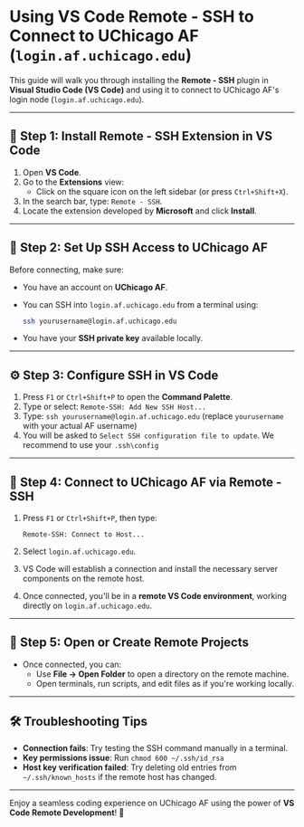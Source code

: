 
# Using VS Code Remote - SSH to Connect to UChicago AF (`login.af.uchicago.edu`)

This guide will walk you through installing the **Remote - SSH** plugin in **Visual Studio Code (VS Code)** and using it to connect to UChicago AF's login node (`login.af.uchicago.edu`).

---

## 🧩 Step 1: Install Remote - SSH Extension in VS Code

1. Open **VS Code**.
2. Go to the **Extensions** view:
   - Click on the square icon on the left sidebar (or press `Ctrl+Shift+X`).
3. In the search bar, type: `Remote - SSH`.
4. Locate the extension developed by **Microsoft** and click **Install**.

---

## 🔐 Step 2: Set Up SSH Access to UChicago AF

Before connecting, make sure:

- You have an account on **UChicago AF**.
- You can SSH into `login.af.uchicago.edu` from a terminal using:  

  ```bash
  ssh yourusername@login.af.uchicago.edu
  ```

- You have your **SSH private key** available locally.

---

## ⚙️ Step 3: Configure SSH in VS Code

1. Press `F1` or `Ctrl+Shift+P` to open the **Command Palette**.
2. Type or select: `Remote-SSH: Add New SSH Host...`
3. Type: `ssh yourusername@login.af.uchicago.edu` (replace `yourusername` with your actual AF username)
4. You will be asked to `Select SSH configuration file to update`. We recommend to use your `.ssh\config`

---

## 🔌 Step 4: Connect to UChicago AF via Remote - SSH

1. Press `F1` or `Ctrl+Shift+P`, then type:

   ```
   Remote-SSH: Connect to Host...
   ```

2. Select `login.af.uchicago.edu`.
3. VS Code will establish a connection and install the necessary server components on the remote host.
4. Once connected, you'll be in a **remote VS Code environment**, working directly on `login.af.uchicago.edu`.

---

## 📁 Step 5: Open or Create Remote Projects

- Once connected, you can:
  - Use **File → Open Folder** to open a directory on the remote machine.
  - Open terminals, run scripts, and edit files as if you're working locally.

---

## 🛠 Troubleshooting Tips

- **Connection fails**: Try testing the SSH command manually in a terminal.
- **Key permissions issue**: Run `chmod 600 ~/.ssh/id_rsa`
- **Host key verification failed**: Try deleting old entries from `~/.ssh/known_hosts` if the remote host has changed.

---

Enjoy a seamless coding experience on UChicago AF using the power of **VS Code Remote Development**! 🚀
